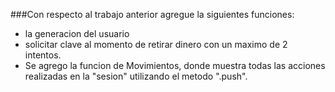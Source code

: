 ###Con respecto al trabajo anterior agregue la siguientes funciones:
- la generacion del usuario  
- solicitar clave al momento de retirar dinero con un maximo de 2 intentos.  
- Se agrego la funcion de Movimientos, donde muestra todas las acciones realizadas en la "sesion" utilizando el metodo ".push".  